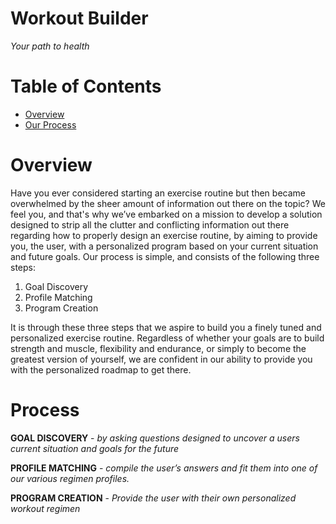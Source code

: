 # Workout Builder
*Your path to health*

# Table of Contents 
* [Overview](#Overview)
* [Our Process](#Our-Process)

# Overview

Have you ever considered starting an exercise routine but then became overwhelmed by the sheer amount of information out there on the topic? 
We feel you, and that's why we’ve embarked on a mission to develop a solution designed to strip all the clutter and conflicting information out there regarding how to properly design an 
exercise routine, by aiming to provide you, the user, with a personalized program based on your current situation and future goals. Our process is simple, and consists of the following three steps:

1. Goal Discovery
2. Profile Matching
3. Program Creation

It is through these three steps that we aspire to build you a finely tuned and personalized exercise routine. Regardless of whether your goals are to build strength and muscle, 
flexibility and endurance, or simply to become the greatest version of yourself, we are confident in our ability to provide you with the personalized roadmap to get there.


# Process

**GOAL DISCOVERY** - *by asking questions designed to uncover a users current situation and goals for the future*

**PROFILE MATCHING** - *compile the user’s answers and fit them into one of our various regimen profiles.*

**PROGRAM CREATION** - *Provide the user with their own personalized workout regimen*







